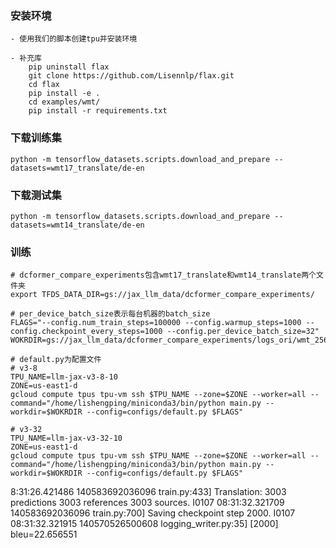 
### 安装环境
    - 使用我们的脚本创建tpu并安装环境
    
    - 补充库
        pip uninstall flax
        git clone https://github.com/Lisennlp/flax.git
        cd flax
        pip install -e .
        cd examples/wmt/
        pip install -r requirements.txt
### 下载训练集

    python -m tensorflow_datasets.scripts.download_and_prepare --datasets=wmt17_translate/de-en

### 下载测试集

    python -m tensorflow_datasets.scripts.download_and_prepare --datasets=wmt14_translate/de-en

### 训练
    # dcformer_compare_experiments包含wmt17_translate和wmt14_translate两个文件夹
    export TFDS_DATA_DIR=gs://jax_llm_data/dcformer_compare_experiments/

    # per_device_batch_size表示每台机器的batch_size
    FLAGS="--config.num_train_steps=100000 --config.warmup_steps=1000 --config.checkpoint_every_steps=1000 --config.per_device_batch_size=32"
    WOKRDIR=gs://jax_llm_data/dcformer_compare_experiments/logs_ori/wmt_256/

    # default.py为配置文件
    # v3-8
    TPU_NAME=llm-jax-v3-8-10
    ZONE=us-east1-d
    gcloud compute tpus tpu-vm ssh $TPU_NAME --zone=$ZONE --worker=all --command="/home/lishengping/miniconda3/bin/python main.py --workdir=$WOKRDIR --config=configs/default.py $FLAGS"

    # v3-32
    TPU_NAME=llm-jax-v3-32-10
    ZONE=us-east1-d
    gcloud compute tpus tpu-vm ssh $TPU_NAME --zone=$ZONE --worker=all --command="/home/lishengping/miniconda3/bin/python main.py --workdir=$WOKRDIR --config=configs/default.py $FLAGS"

8:31:26.421486 140583692036096 train.py:433] Translation: 3003 predictions 3003 references 3003 sources.
I0107 08:31:32.321709 140583692036096 train.py:700] Saving checkpoint step 2000.
I0107 08:31:32.321915 140570526500608 logging_writer.py:35] [2000] bleu=22.656551